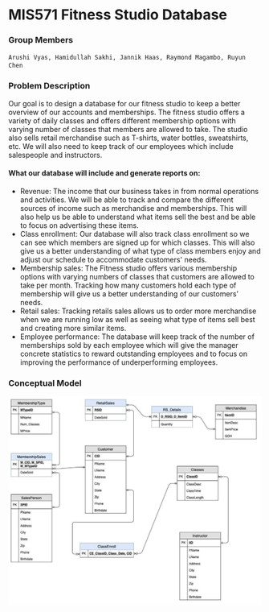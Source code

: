# MIS571 Fitness Studio Database

### Group Members
    Arushi Vyas, Hamidullah Sakhi, Jannik Haas, Raymond Magambo, Ruyun Chen

### Problem Description
Our goal is to design a database for our fitness studio to keep a better overview of our accounts and memberships. The fitness studio offers a variety of daily classes and offers different membership options with varying number of classes that members are allowed to take. The studio also sells retail merchandise such as T-shirts, water bottles, sweatshirts, etc. We will also need to keep track of our employees which include salespeople and instructors. 

#### What our database will include and generate reports on: 
- Revenue: The income that our business takes in from normal operations and activities. We will be able to track and compare the different sources of income such as merchandise and memberships. This will also help us be able to understand what items sell the best and be able to focus on advertising these items.
- Class enrollment: Our database will also track class enrollment so we can see which members are signed up for which classes. This will also give us a better understanding of what type of class members enjoy and adjust our schedule to accommodate customers' needs.
- Membership sales: The Fitness studio offers various membership options with varying numbers of classes that customers are allowed to take per month. Tracking how many customers hold each type of membership will give us a better understanding of our customers’ needs. 
- Retail sales: Tracking retails sales allows us to order more merchandise when we are running low as well as seeing what type of items sell best and creating more similar items.
- Employee performance: The database will keep track of the number of memberships sold by each employee which will give the manager concrete statistics to reward outstanding employees and to focus on improving the performance of underperforming employees.

### Conceptual Model 
![Test Image 1](images/ConceptualModel.png)




